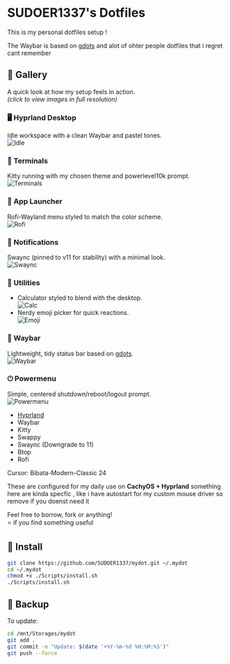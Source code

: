 # SUDOER1337's Dotfiles

This is my personal dotfiles setup !

The Waybar is based on [gdots](https://github.com/niksingh710/gdots)
and alot of ohter people dotfiles that i regret cant remember

## 󰋩 Gallery

A quick look at how my setup feels in action.  
*(click to view images in full resolution)*

### 🖥️ Hyprland Desktop
Idle workspace with a clean Waybar and pastel tones.  
![Idle](Screenshots/Idle.png)

###  Terminals
Kitty running with my chosen theme and powerlevel10k prompt.  
![Terminals](Screenshots/Kitty.png)

###  App Launcher
Rofi-Wayland menu styled to match the color scheme.  
![Rofi](Screenshots/Rofi.png)

###  Notifications
Swaync (pinned to v11 for stability) with a minimal look.  
![Swaync](Screenshots/Swaync.png)

###  Utilities
- Calculator styled to blend with the desktop.  
![Calc](Screenshots/Calc.png)  
- Nerdy emoji picker for quick reactions.  
![Emoji](Screenshots/Emoji-Nerdy.png)

###  Waybar
Lightweight, tidy status bar based on [gdots](https://github.com/niksingh710/gdots).  
![Waybar](Screenshots/Waybar.png)

### ⏻ Powermenu
Simple, centered shutdown/reboot/logout prompt.  
![Powermenu](Screenshots/Powermenu.png)

-  [Hyprland](https://github.com/hyprwm/Hyprland)
-  Waybar
-  Kitty
-  Swappy
-  Swaync (Downgrade to 11)
-  Btop
-  Rofi

Cursor: Bibata-Modern-Classic 24


These are configured for my daily use on **CachyOS + Hyprland**
something here are kinda specfic , like i have autostart for my custom mouse driver so remove if you doenst need it

Feel free to borrow, fork or anything!  
 ⭐ if you find something useful

##    Install

```bash
git clone https://github.com/SUDOER1337/mydot.git ~/.mydot
cd ~/.mydot
chmod +x ./Scripts/install.sh
./Scripts/install.sh 
``````
## 󰆓   Backup

To update:

```bash
cd /mnt/Storages/mydot
git add .
git commit -m "Update: $(date '+%Y-%m-%d %H:%M:%S')"
git push --force
